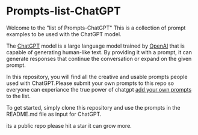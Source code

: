 # Prompts-list-ChatGPT
Welcome to the "list of Prompts-ChatGPT" This is a collection of prompt examples to be used with the ChatGPT model.

The [ChatGPT](https://chat.openai.com/chat) model is a large language model trained by [OpenAI](https://openai.com) that is capable of generating human-like text. By providing it with a prompt, it can generate responses that continue the conversation or expand on the given prompt.

In this repository, you will find all the creative and usable prompts people used with ChatGPT.Please submit your own prompts to this repo
so everyone can experiance the true power of chatgpt [add your own prompts](https://github.com/f/Prompts-list-ChatGPT/edit/main/README.md) to the list.

To get started, simply clone this repository and use the prompts in the README.md file as input for ChatGPT. 

its a public repo please hit a star it can grow more. 
